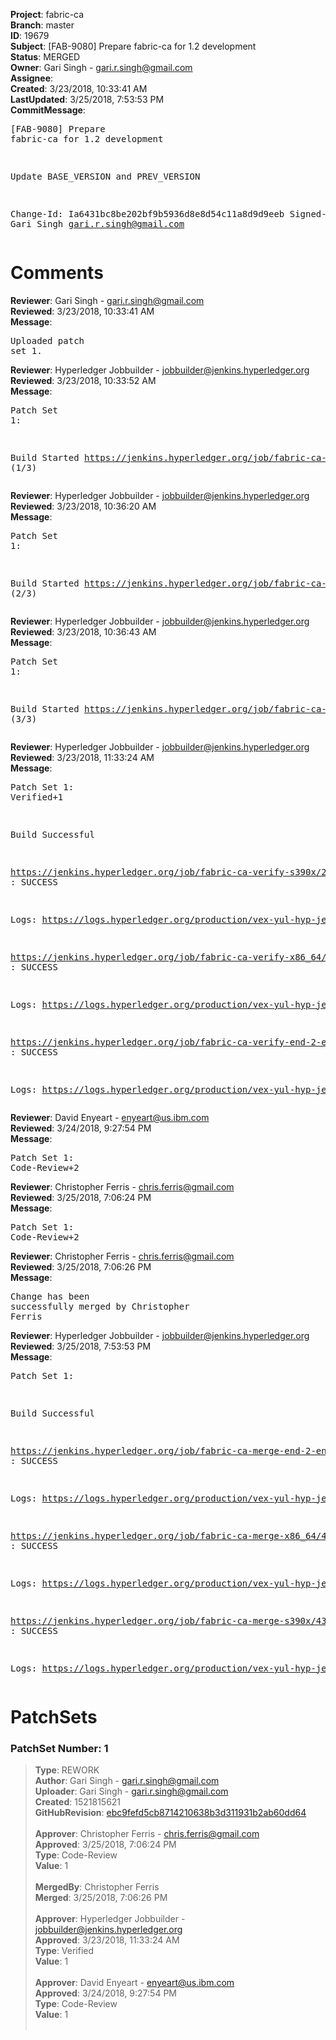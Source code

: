 <strong>Project</strong>: fabric-ca<br><strong>Branch</strong>: master<br><strong>ID</strong>: 19679<br><strong>Subject</strong>: [FAB-9080] Prepare fabric-ca for 1.2 development<br><strong>Status</strong>: MERGED<br><strong>Owner</strong>: Gari Singh - gari.r.singh@gmail.com<br><strong>Assignee</strong>:<br><strong>Created</strong>: 3/23/2018, 10:33:41 AM<br><strong>LastUpdated</strong>: 3/25/2018, 7:53:53 PM<br><strong>CommitMessage</strong>:<br><pre>[FAB-9080] Prepare fabric-ca for 1.2 development

Update BASE_VERSION and PREV_VERSION

Change-Id: Ia6431bc8be202bf9b5936d8e8d54c11a8d9d9eeb
Signed-off-by: Gari Singh <gari.r.singh@gmail.com>
</pre><h1>Comments</h1><strong>Reviewer</strong>: Gari Singh - gari.r.singh@gmail.com<br><strong>Reviewed</strong>: 3/23/2018, 10:33:41 AM<br><strong>Message</strong>: <pre>Uploaded patch set 1.</pre><strong>Reviewer</strong>: Hyperledger Jobbuilder - jobbuilder@jenkins.hyperledger.org<br><strong>Reviewed</strong>: 3/23/2018, 10:33:52 AM<br><strong>Message</strong>: <pre>Patch Set 1:

Build Started https://jenkins.hyperledger.org/job/fabric-ca-verify-s390x/2805/ (1/3)</pre><strong>Reviewer</strong>: Hyperledger Jobbuilder - jobbuilder@jenkins.hyperledger.org<br><strong>Reviewed</strong>: 3/23/2018, 10:36:20 AM<br><strong>Message</strong>: <pre>Patch Set 1:

Build Started https://jenkins.hyperledger.org/job/fabric-ca-verify-x86_64/2749/ (2/3)</pre><strong>Reviewer</strong>: Hyperledger Jobbuilder - jobbuilder@jenkins.hyperledger.org<br><strong>Reviewed</strong>: 3/23/2018, 10:36:43 AM<br><strong>Message</strong>: <pre>Patch Set 1:

Build Started https://jenkins.hyperledger.org/job/fabric-ca-verify-end-2-end-x86_64/102/ (3/3)</pre><strong>Reviewer</strong>: Hyperledger Jobbuilder - jobbuilder@jenkins.hyperledger.org<br><strong>Reviewed</strong>: 3/23/2018, 11:33:24 AM<br><strong>Message</strong>: <pre>Patch Set 1: Verified+1

Build Successful 

https://jenkins.hyperledger.org/job/fabric-ca-verify-s390x/2805/ : SUCCESS

Logs: https://logs.hyperledger.org/production/vex-yul-hyp-jenkins-3/fabric-ca-verify-s390x/2805

https://jenkins.hyperledger.org/job/fabric-ca-verify-x86_64/2749/ : SUCCESS

Logs: https://logs.hyperledger.org/production/vex-yul-hyp-jenkins-3/fabric-ca-verify-x86_64/2749

https://jenkins.hyperledger.org/job/fabric-ca-verify-end-2-end-x86_64/102/ : SUCCESS

Logs: https://logs.hyperledger.org/production/vex-yul-hyp-jenkins-3/fabric-ca-verify-end-2-end-x86_64/102</pre><strong>Reviewer</strong>: David Enyeart - enyeart@us.ibm.com<br><strong>Reviewed</strong>: 3/24/2018, 9:27:54 PM<br><strong>Message</strong>: <pre>Patch Set 1: Code-Review+2</pre><strong>Reviewer</strong>: Christopher Ferris - chris.ferris@gmail.com<br><strong>Reviewed</strong>: 3/25/2018, 7:06:24 PM<br><strong>Message</strong>: <pre>Patch Set 1: Code-Review+2</pre><strong>Reviewer</strong>: Christopher Ferris - chris.ferris@gmail.com<br><strong>Reviewed</strong>: 3/25/2018, 7:06:26 PM<br><strong>Message</strong>: <pre>Change has been successfully merged by Christopher Ferris</pre><strong>Reviewer</strong>: Hyperledger Jobbuilder - jobbuilder@jenkins.hyperledger.org<br><strong>Reviewed</strong>: 3/25/2018, 7:53:53 PM<br><strong>Message</strong>: <pre>Patch Set 1:

Build Successful 

https://jenkins.hyperledger.org/job/fabric-ca-merge-end-2-end-x86_64/24/ : SUCCESS

Logs: https://logs.hyperledger.org/production/vex-yul-hyp-jenkins-3/fabric-ca-merge-end-2-end-x86_64/24

https://jenkins.hyperledger.org/job/fabric-ca-merge-x86_64/438/ : SUCCESS

Logs: https://logs.hyperledger.org/production/vex-yul-hyp-jenkins-3/fabric-ca-merge-x86_64/438

https://jenkins.hyperledger.org/job/fabric-ca-merge-s390x/436/ : SUCCESS

Logs: https://logs.hyperledger.org/production/vex-yul-hyp-jenkins-3/fabric-ca-merge-s390x/436</pre><h1>PatchSets</h1><h3>PatchSet Number: 1</h3><blockquote><strong>Type</strong>: REWORK<br><strong>Author</strong>: Gari Singh - gari.r.singh@gmail.com<br><strong>Uploader</strong>: Gari Singh - gari.r.singh@gmail.com<br><strong>Created</strong>: 1521815621<br><strong>GitHubRevision</strong>: [ebc9fefd5cb8714210638b3d311931b2ab60dd64](https://github.com/hyperledger/fabric-ca/commit/ebc9fefd5cb8714210638b3d311931b2ab60dd64)<br><br><strong>Approver</strong>: Christopher Ferris - chris.ferris@gmail.com<br><strong>Approved</strong>: 3/25/2018, 7:06:24 PM<br><strong>Type</strong>: Code-Review<br><strong>Value</strong>: 1<br><br><strong>MergedBy</strong>: Christopher Ferris<br><strong>Merged</strong>: 3/25/2018, 7:06:26 PM<br><br><strong>Approver</strong>: Hyperledger Jobbuilder - jobbuilder@jenkins.hyperledger.org<br><strong>Approved</strong>: 3/23/2018, 11:33:24 AM<br><strong>Type</strong>: Verified<br><strong>Value</strong>: 1<br><br><strong>Approver</strong>: David Enyeart - enyeart@us.ibm.com<br><strong>Approved</strong>: 3/24/2018, 9:27:54 PM<br><strong>Type</strong>: Code-Review<br><strong>Value</strong>: 1<br><br></blockquote>